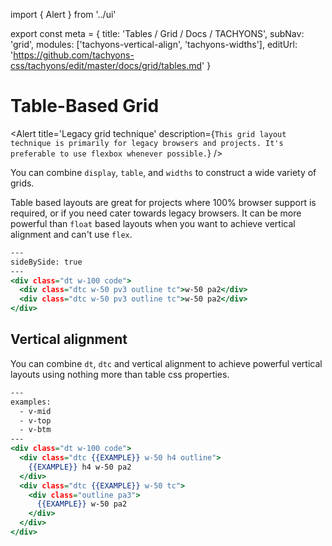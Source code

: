 import { Alert } from '../ui'

export const meta = {
  title: 'Tables / Grid / Docs / TACHYONS',
  subNav: 'grid',
  modules: ['tachyons-vertical-align', 'tachyons-widths'],
  editUrl: 'https://github.com/tachyons-css/tachyons/edit/master/docs/grid/tables.md'
}

# Table-Based Grid

<Alert
  title='Legacy grid technique'
  description={`
    This grid layout technique is primarily for legacy browsers and projects.
    It's preferable to use flexbox whenever possible.
  `}
/>

You can combine `display`, `table`, and `widths` to construct a wide variety of grids.

Table based layouts are great for projects where 100% browser support is required, or if you need cater towards legacy browsers.
It can be more powerful than `float` based layouts when you want to achieve vertical alignment and can't use `flex`.

```.html
---
sideBySide: true
---
<div class="dt w-100 code">
  <div class="dtc w-50 pv3 outline tc">w-50 pa2</div>
  <div class="dtc w-50 pv3 outline tc">w-50 pa2</div>
</div>
```

## Vertical alignment

You can combine `dt`, `dtc` and vertical alignment to achieve powerful vertical layouts using nothing more than table css properties.

```.html
---
examples:
  - v-mid
  - v-top
  - v-btm
---
<div class="dt w-100 code">
  <div class="dtc {{EXAMPLE}} w-50 h4 outline">
    {{EXAMPLE}} h4 w-50 pa2
  </div>
  <div class="dtc {{EXAMPLE}} w-50 tc">
    <div class="outline pa3">
      {{EXAMPLE}} w-50 pa2
    </div>
  </div>
</div>
```
